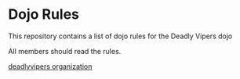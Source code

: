 Dojo Rules
==========

This repository contains a list of dojo rules for the Deadly Vipers dojo

All members should read the rules.

[deadlyvipers organization]("https://github.com/deadlyvipers")
